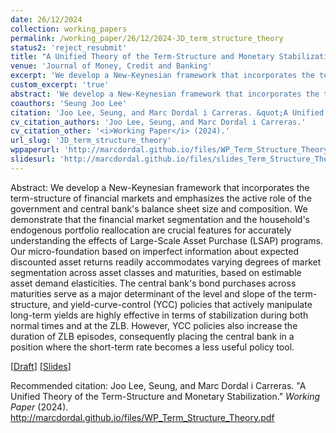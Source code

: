 ```yaml
---
date: 26/12/2024
collection: working_papers
permalink: /working_paper/26/12/2024-JD_term_structure_theory
status2: 'reject_resubmit'
title: "A Unified Theory of the Term-Structure and Monetary Stabilization"
venue: 'Journal of Money, Credit and Banking'
excerpt: 'We develop a New-Keynesian framework that incorporates the term-structure of financial markets and emphasizes the active role of the government and central bank&apos;s balance sheet size and composition. We demonstrate that the financial market segmentation and the household&apos;s endogenous portfolio reallocation are crucial features for accurately understanding the effects of Large-Scale Asset Purchase (LSAP) programs. Our micro-foundation based on imperfect information about expected discounted asset returns readily accommodates varying degrees of market segmentation across asset classes and maturities, based on estimable asset demand elasticities. The central bank&apos;s bond purchases across maturities serve as a major determinant of the level and slope of the term-structure, and yield-curve-control (YCC) policies that actively manipulate long-term yields are highly effective in terms of stabilization during both normal times and at the ZLB. However, YCC policies also increase the duration of ZLB episodes, consequently placing the central bank in a position where the short-term rate becomes a less useful policy tool.'
custom_excerpt: 'true'
abstract: 'We develop a New-Keynesian framework that incorporates the term-structure of financial markets and emphasizes the active role of the government and central bank&apos;s balance sheet size and composition. We demonstrate that the financial market segmentation and the household&apos;s endogenous portfolio reallocation are crucial features for accurately understanding the effects of Large-Scale Asset Purchase (LSAP) programs. Our micro-foundation based on imperfect information about expected discounted asset returns readily accommodates varying degrees of market segmentation across asset classes and maturities, based on estimable asset demand elasticities. The central bank&apos;s bond purchases across maturities serve as a major determinant of the level and slope of the term-structure, and yield-curve-control (YCC) policies that actively manipulate long-term yields are highly effective in terms of stabilization during both normal times and at the ZLB. However, YCC policies also increase the duration of ZLB episodes, consequently placing the central bank in a position where the short-term rate becomes a less useful policy tool.'
coauthors: 'Seung Joo Lee'
citation: 'Joo Lee, Seung, and Marc Dordal i Carreras. &quot;A Unified Theory of the Term-Structure and Monetary Stabilization.&quot;  <i>Working Paper</i> (2024).'
cv_citation_authors: 'Joo Lee, Seung, and Marc Dordal i Carreras.'
cv_citation_other: '<i>Working Paper</i> (2024).'
url_slug: 'JD_term_structure_theory'
wppaperurl: 'http://marcdordal.github.io/files/WP_Term_Structure_Theory.pdf'
slidesurl: 'http://marcdordal.github.io/files/slides_Term_Structure_Theory.pdf'
---
```

Abstract: We develop a New-Keynesian framework that incorporates the term-structure of financial markets and emphasizes the active role of the government and central bank&apos;s balance sheet size and composition. We demonstrate that the financial market segmentation and the household&apos;s endogenous portfolio reallocation are crucial features for accurately understanding the effects of Large-Scale Asset Purchase (LSAP) programs. Our micro-foundation based on imperfect information about expected discounted asset returns readily accommodates varying degrees of market segmentation across asset classes and maturities, based on estimable asset demand elasticities. The central bank&apos;s bond purchases across maturities serve as a major determinant of the level and slope of the term-structure, and yield-curve-control (YCC) policies that actively manipulate long-term yields are highly effective in terms of stabilization during both normal times and at the ZLB. However, YCC policies also increase the duration of ZLB episodes, consequently placing the central bank in a position where the short-term rate becomes a less useful policy tool.

[[Draft](http://marcdordal.github.io/files/WP_Term_Structure_Theory.pdf)] [[Slides](http://marcdordal.github.io/files/slides_Term_Structure_Theory.pdf)] 

Recommended citation: Joo Lee, Seung, and Marc Dordal i Carreras. "A Unified Theory of the Term-Structure and Monetary Stabilization."  <i>Working Paper</i> (2024). http://marcdordal.github.io/files/WP_Term_Structure_Theory.pdf